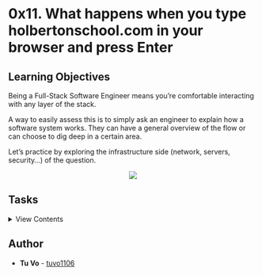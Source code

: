 # 0x11. What happens when you type holbertonschool.com in your browser and press Enter

## Learning Objectives

Being a Full-Stack Software Engineer means you’re comfortable interacting with any layer of the stack.

A way to easily assess this is to simply ask an engineer to explain how a software system works. They can have a general overview of the flow or can choose to dig deep in a certain area.

Let’s practice by exploring the infrastructure side (network, servers, security…) of the question.

<p align="center">
  <img src="http://i.imgur.com/R8R3sqC.png">
</p>

## Tasks

<details>
<summary>View Contents</summary>

### [0. What happens when...](./0-blog_post)

- This question is a classic and still widely used interview question for many types of software engineering position. It is used to assess a candidate’s general knowledge of how the web stack works on top of the internet. One important guideline to begin answering this question is that you should ask your interviewer whether they would like you to focus in on one specific area of the workflow. For a front-end position they may want you to talk at length about how the DOM is rendering. For an SRE position they may want you to go into the load balancing mechanism.
  This question is a good test of whether you understand DNS. Many software engineering candidates struggle with this concept, so if you do well on this question, you are already way ahead of the curve. If you take this project seriously and write an excellent article, it may be something that will grab the attention of future employers.

- Write a blog post explaining what happens when you type https://www.holbertonschool.com in your browser and press Enter.
  - DNS request
  - TCP/IP
  - Firewall
  - HTTPS/SSL
  - Load-balancer
  - Web server
  - Application server
  - Database

### [1. Everything's better with a pretty diagram](./1-what_happen_when_diagram)

- Add a schema to your blog post illustrating the flow of the request created when you type https://www.holbertonschool.com in your browser and press Enter.
  - DNS resolution
  - that the request hitting server IP on the appropriate port
  - that the traffic is encrypted
  - that the traffic goes through a firewall
  - that the request is distributed via a load balancer
  - that the web server answers the request by serving a web page
  - that the application server generates the web page
  - that the application server request data from the database

### [2. Contribute!](./2-contribution-to_what-happens-when_github_answer)

- Folks on the Internet have been trying to put together a comprehensive answer to the question. Help them by submitting a pull request. Paste the link in your answer file.
  - The pull request must bring meaningful value (not a typo correction or style improvement)
  - Share the pull request URL in your answer file and in the field below

</details>

## Author

- **Tu Vo** - [tuvo1106](https://github.com/tuvo1106)
